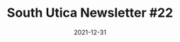 ---
title: "South Utica Newsletter #22"
pdf: /static/media/South Utica Newsletter 22.pdf
date: 2021-12-31
tags:
  - South Utica Newsletter
toc:
  - New Chicken & Bees Legislation REPEALED
  - Time to Put Those Leaves in a Container
  - New Year’s Eve Downtown Celebration!
  - SUNA Meeting Begins Again
  - Newsletter Archive Now Online
  - My Votes on the Council in November & December 2021
---
